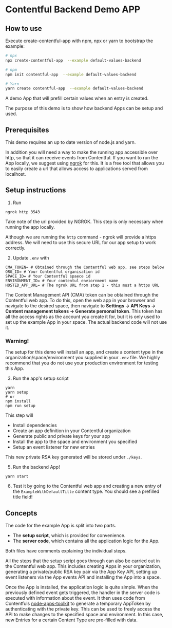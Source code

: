 # Contentful Backend Demo APP

## How to use

Execute create-contentful-app with npm, npx or yarn to bootstrap the example:

```bash
# npx
npx create-contentful-app  --example default-values-backend

# npm
npm init contentful-app  --example default-values-backend

# Yarn
yarn create contentful-app  --example default-values-backend
```

A demo App that will prefill certain values when an entry is created.

The purpose of this demo is to show how backend Apps can be setup and used.

## Prerequisites

This demo requires an up to date version of node.js and yarn.

In addition you will need a way to make the running app accessible over http, so
that it can receive events from Contentful. If you want to run the App locally,
we suggest using [ngrok](https://ngrok.com/) for this. It is a free tool that
allows you to easily create a url that allows access to applications served from localhost.

## Setup instructions

1. Run

```shell
ngrok http 3543
```

Take note of the url provided by NGROK. This step is only necessary when running
the app locally.

Although we are running the `http` command - ngrok will provide a https address.
We will need to use this secure URL for our app setup to work correctly.

2. Update `.env` with

```shell
CMA_TOKEN= # Obtained through the Contentful web app, see steps below
ORG_ID= # Your Contentful organisation id
SPACE_ID= # Your Contentful spaece id
ENVIRONMENT_ID= # Your contentul enviornment name
HOSTED_APP_URL= # The ngrok URL from step 1 - this must a https URL
```

The Content Management API (CMA) token can be obtained through the Contentful web app.
To do this, open the web app in your browser and navigate to the desired space,
then navigate to **Settings -> API Keys -> Content management tokens -> Generate personal token**.
This token has all the access rights as the account you create it for, but it is only used to set up the example App in your space. The actual backend code will not use it.

### Warning!

The setup for this demo will install an app, and create a content type in
the organization/space/environment you supplied in your `.env` file.
We highly recommend that you do not use your production environment for testing this App.

3. Run the app's setup script

```shell
yarn
yarn setup
# or
npm install
npm run setup
```

This step will
- Install dependencies
- Create an app definition in your Contentful organization
- Generate public and private keys for your app
- Install the app to the space and environment you specified
- Setup an event listener for new entries

This new private RSA key generated will be stored under `./keys`.

5. Run the backend App!

```shell
yarn start
```

6. Test it by going to the Contentful web app and creating a new entry of the
   `ExampleWithDefaultTitle` content type. You should see a prefilled title field!

## Concepts

The code for the example App is split into two parts.
- The **setup script**, which is provided for convenience.
- The **server code**, which contains all the application logic for the App.

Both files have comments explaining the individual steps.

All the steps that the setup script goes through can also be carried out in the Contentful web app.
This includes creating Apps in your organization,
generating a private/public RSA key pair via the App Key API,
setting up event listeners via the App events API
and installing the App into a space.

Once the App is installed, the application logic is quite simple.
When the previously defined event gets triggered,
the handler in the server code is executed with information about the event.
It then uses code from Contentfuls [node-apps-toolkit](https://github.com/contentful/node-apps-toolkit) to generate
a temporary AppToken by authenticating with the private key.
This can be used to freely access the API to make changes to the specified space and environment.
In this case, new Entries for a certain Content Type are pre-filled with data.
